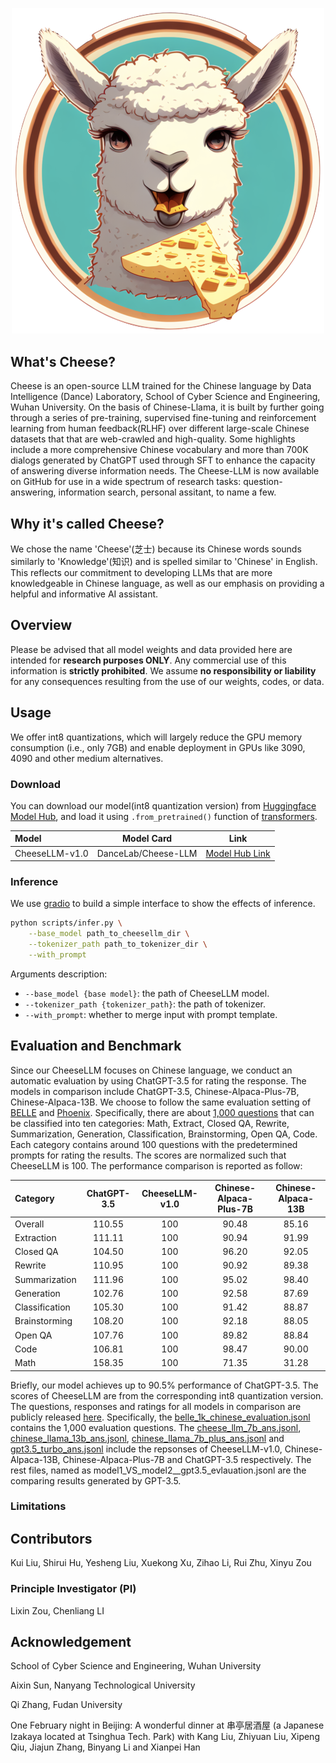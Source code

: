 <p align="center">
<img width="500px" alt="Project Cheese-LLM" src="https://github.com/WHUIR/Cheese-LLM/blob/00b10df37b31aa923cfc0faad175dca64490d41b/Cheese.png">
</p>

## What's Cheese?
Cheese is an open-source LLM trained for the Chinese language by Data Intelligence (Dance) Laboratory, School of Cyber Science and Engineering, Wuhan University. 
On the basis of Chinese-Llama, it is built by further going through a series of pre-training, supervised fine-tuning and reinforcement learning from human feedback(RLHF) over different large-scale Chinese datasets that that are web-crawled and high-quality.
Some highlights include a more comprehensive Chinese vocabulary and more than 700K dialogs generated by ChatGPT used through SFT to enhance the capacity of answering diverse information needs. 
The Cheese-LLM is now available on GitHub for use in a wide spectrum of research tasks: question-answering, information search, personal assitant, to name a few.


## Why it's called Cheese?
We chose the name 'Cheese'(芝士) because its Chinese words sounds similarly to 'Knowledge'(知识) and is spelled similar to 'Chinese' in English. This reflects our commitment to developing LLMs that are more knowledgeable in Chinese language, as well as our emphasis on providing a helpful and informative AI assistant.

## Overview
Please be advised that all model weights and data provided here are intended for **research purposes ONLY**. Any commercial use of this information is **strictly prohibited**. We assume **no responsibility or liability** for any consequences resulting from the use of our weights, codes, or data.

## Usage 
We offer int8 quantizations, which will largely reduce the GPU memory consumption (i.e., only 7GB) and enable deployment in GPUs like 3090, 4090 and other medium alternatives.

### Download

You can download our model(int8 quantization version) from [Huggingface Model Hub](https://huggingface.co/models), and load it using `.from_pretrained()` function of [transformers](https://github.com/huggingface/transformers). 

| Model          | Model Card          | Link                                                         |
| :------------- | ------------------- | ------------------------------------------------------------ |
| CheeseLLM-v1.0 | DanceLab/Cheese-LLM | [Model Hub Link](https://huggingface.co/DanceLab/cheese-llm-v1) |

### Inference

We use [gradio](https://github.com/gradio-app/gradio) to build a simple interface to show the effects of inference.

```bash
python scripts/infer.py \
    --base_model path_to_cheesellm_dir \
    --tokenizer_path path_to_tokenizer_dir \
    --with_prompt
```

Arguments description:

- `--base_model {base model}`: the path of CheeseLLM model.
- `--tokenizer_path {tokenizer_path}`: the path of tokenizer.
- `--with_prompt`: whether to merge input with prompt template.


## Evaluation and Benchmark
Since our CheeseLLM focuses on Chinese language, we conduct an automatic evaluation by using ChatGPT-3.5 for rating the response. The models in comparison include ChatGPT-3.5, Chinese-Alpaca-Plus-7B, Chinese-Alpaca-13B. We choose to follow the same evaluation setting of [BELLE](https://github.com/LianjiaTech/BELLE/tree/main/eval) and [Phoenix](https://github.com/FreedomIntelligence/LLMZoo). Specifically, there are about [1,000 questions](https://github.com/WHUIR/Cheese-LLM/blob/main/evaluation/evaluation_documents/belle_1k_chinese_evaluation.jsonl) that can be classified into ten categories: Math, Extract, Closed QA, Rewrite, Summarization, Generation, Classification, Brainstorming, Open QA, Code. Each category contains around 100 questions with the predetermined prompts for rating the results. The scores are normalized such that CheeseLLM is 100. The performance comparison is reported as follow:

| Category | ChatGPT-3.5 |  CheeseLLM-v1.0  | Chinese-Alpaca-Plus-7B | Chinese-Alpaca-13B |
| :-------- | :------: | :----------: | :----------------: | :-----------------------: |
| Overall | 110.55 | 100 | 90.48 | 85.16 |
| Extraction | 111.11 | 100 | 90.94 | 91.99 |
| Closed QA | 104.50 | 100 | 96.20 | 92.05 |
| Rewrite | 110.95 | 100 | 90.92 | 89.38 |
| Summarization | 111.96 | 100 | 95.02 | 98.40 |
| Generation | 102.76 | 100 | 92.58 | 87.69 |
| Classification | 105.30 | 100 | 91.42 | 88.87 |
| Brainstorming | 108.20 | 100 | 92.18 | 88.05 |
| Open QA | 107.76 | 100 | 89.82 | 88.84 |
| Code | 106.81 | 100 | 98.47 | 90.00 |
| Math | 158.35 | 100 | 71.35 | 31.28 |

Briefly, our model achieves up to 90.5% performance of ChatGPT-3.5. The scores of CheeseLLM are from the corresponding int8 quantization version. 
The questions, responses and ratings for all models in comparison are publicly released [here](https://github.com/WHUIR/Cheese-LLM/tree/main/evaluation/evaluation_documents). 
Specifically, the [belle_1k_chinese_evaluation.jsonl](https://github.com/WHUIR/Cheese-LLM/blob/main/evaluation/evaluation_documents/belle_1k_chinese_evaluation.jsonl) contains the 1,000 evaluation questions. 
The [cheese_llm_7b_ans.jsonl](https://github.com/WHUIR/Cheese-LLM/blob/main/evaluation/evaluation_documents/cheese_llm_7b_ans.jsonl), [chinese_llama_13b_ans.jsonl](https://github.com/WHUIR/Cheese-LLM/blob/main/evaluation/evaluation_documents/chinese_llama_13b_ans.jsonl), [chinese_llama_7b_plus_ans.jsonl](https://github.com/WHUIR/Cheese-LLM/blob/main/evaluation/evaluation_documents/chinese_llama_7b_plus_ans.jsonl) and [gpt3.5_turbo_ans.jsonl](https://github.com/WHUIR/Cheese-LLM/blob/main/evaluation/evaluation_documents/gpt3.5_turbo_ans.jsonl) include the repsonses of CheeseLLM-v1.0, Chinese-Alpaca-13B, Chinese-Alpaca-Plus-7B and ChatGPT-3.5 respectively. The rest files, named as model1_VS_model2__gpt3.5_evlauation.jsonl are the comparing results generated by GPT-3.5.


### Limitations


## Contributors
Kui Liu, Shirui Hu, Yesheng Liu, Xuekong Xu, Zihao Li, Rui Zhu, Xinyu Zou
### Principle Investigator (PI)
Lixin Zou, Chenliang LI

## Acknowledgement
School of Cyber Science and Engineering, Wuhan University

Aixin Sun, Nanyang Technological University

Qi Zhang, Fudan University

One February night in Beijing: A wonderful dinner at 串亭居酒屋 (a Japanese Izakaya located at Tsinghua Tech. Park) with Kang Liu, Zhiyuan Liu, Xipeng Qiu, Jiajun Zhang, Binyang Li and Xianpei Han
